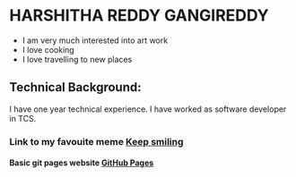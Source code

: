 # HARSHITHA REDDY GANGIREDDY
- I am very much interested into art work
- I love cooking
- I love travelling to new places
## Technical Background: 
I have one year technical experience. I have worked as software developer in TCS.
### Link to my favouite meme [Keep smiling](https://as2.ftcdn.net/v2/jpg/02/41/93/33/1000_F_241933365_LqswidSbOL3q8MIcAtxgwFeL2k8y0ZdB.jpg)
#### Basic git pages website [GitHub Pages](https://pages.github.com/)
